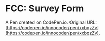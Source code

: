 # FCC: Survey Form

A Pen created on CodePen.io. Original URL: [https://codepen.io/innocoder/pen/xxbqzZv](https://codepen.io/innocoder/pen/xxbqzZv).


